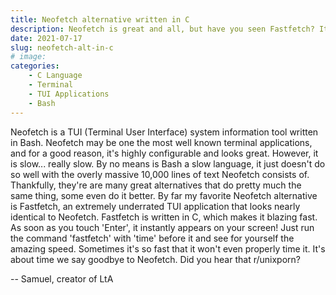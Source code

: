 ```yaml
---
title: Neofetch alternative written in C
description: Neofetch is great and all, but have you seen Fastfetch? It's blazing fast!
date: 2021-07-17
slug: neofetch-alt-in-c
# image:
categories:
    - C Language
    - Terminal
    - TUI Applications
    - Bash
---
```

Neofetch is a TUI (Terminal User Interface) system information tool written in Bash. Neofetch may be one the most well known terminal applications, and for a good reason, it's highly configurable and looks great. However, it is slow... really slow. By no means is Bash a slow language, it just doesn't do so well with the overly massive 10,000 lines of text Neofetch consists of. Thankfully, they're are many great alternatives that do pretty much the same thing, some even do it better. By far my favorite Neofetch alternative is Fastfetch, an extremely underrated TUI application that looks nearly identical to Neofetch. Fastfetch is written in C, which makes it blazing fast. As soon as you touch 'Enter', it instantly appears on your screen! Just run the command 'fastfetch' with 'time' before it and see for yourself the amazing speed. Sometimes it's so fast that it won't even properly time it. It's about time we say goodbye to Neofetch. Did you hear that r/unixporn?

-- Samuel, creator of LtA
